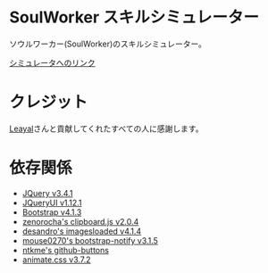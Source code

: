 # SoulWorker スキルシミュレーター
ソウルワーカー(SoulWorker)のスキルシミュレーター。

[シミュレータへのリンク](https://pinkusagi.github.io/swskillsimu_jp/)

# クレジット
[Leayal](https://github.com/Leayal)さんと貢献してくれたすべての人に感謝します。

# 依存関係
- [JQuery v3.4.1](https://jquery.com)
- [JQueryUI v1.12.1](https://jqueryui.com)
- [Bootstrap v4.1.3](https://getbootstrap.com/docs/4.1/getting-started/introduction/)
- [zenorocha's clipboard.js v2.0.4](https://github.com/zenorocha/clipboard.js)
- [desandro's imagesloaded v4.1.4](https://github.com/desandro/imagesloaded)
- [mouse0270's bootstrap-notify v3.1.5](https://github.com/mouse0270/bootstrap-notify)
- [ntkme's github-buttons](https://github.com/ntkme/github-buttons)
- [animate.css v3.7.2](https://github.com/daneden/animate.css)
